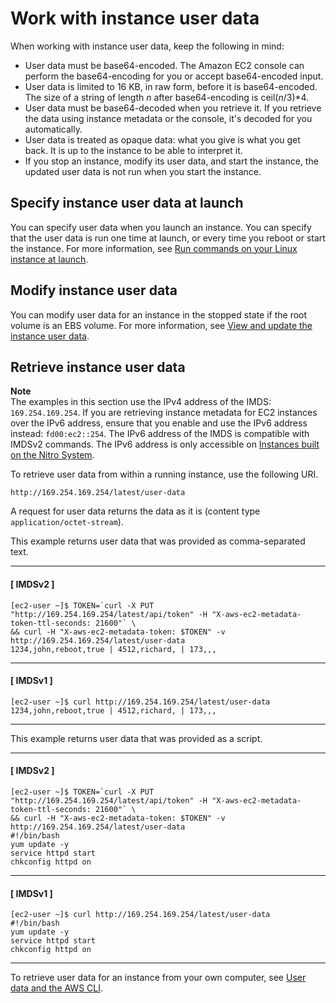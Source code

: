 # Work with instance user data<a name="instancedata-add-user-data"></a>

When working with instance user data, keep the following in mind:
+ User data must be base64\-encoded\. The Amazon EC2 console can perform the base64\-encoding for you or accept base64\-encoded input\.
+ User data is limited to 16 KB, in raw form, before it is base64\-encoded\. The size of a string of length *n* after base64\-encoding is ceil\(*n*/3\)\*4\.
+ User data must be base64\-decoded when you retrieve it\. If you retrieve the data using instance metadata or the console, it's decoded for you automatically\.
+ User data is treated as opaque data: what you give is what you get back\. It is up to the instance to be able to interpret it\.
+ If you stop an instance, modify its user data, and start the instance, the updated user data is not run when you start the instance\.

## Specify instance user data at launch<a name="specify-user-data-launch"></a>

You can specify user data when you launch an instance\. You can specify that the user data is run one time at launch, or every time you reboot or start the instance\. For more information, see [Run commands on your Linux instance at launch](user-data.md)\.

## Modify instance user data<a name="modify-user-data-run"></a>

You can modify user data for an instance in the stopped state if the root volume is an EBS volume\. For more information, see [View and update the instance user data](user-data.md#user-data-view-change)\.

## Retrieve instance user data<a name="instancedata-user-data-retrieval"></a>

**Note**  
The examples in this section use the IPv4 address of the IMDS: `169.254.169.254`\. If you are retrieving instance metadata for EC2 instances over the IPv6 address, ensure that you enable and use the IPv6 address instead: `fd00:ec2::254`\. The IPv6 address of the IMDS is compatible with IMDSv2 commands\. The IPv6 address is only accessible on [Instances built on the Nitro System](instance-types.md#ec2-nitro-instances)\.

To retrieve user data from within a running instance, use the following URI\.

```
http://169.254.169.254/latest/user-data
```

A request for user data returns the data as it is \(content type `application/octet-stream`\)\. 

This example returns user data that was provided as comma\-separated text\.

------
#### [ IMDSv2 ]

```
[ec2-user ~]$ TOKEN=`curl -X PUT "http://169.254.169.254/latest/api/token" -H "X-aws-ec2-metadata-token-ttl-seconds: 21600"` \
&& curl -H "X-aws-ec2-metadata-token: $TOKEN" -v http://169.254.169.254/latest/user-data
1234,john,reboot,true | 4512,richard, | 173,,,
```

------
#### [ IMDSv1 ]

```
[ec2-user ~]$ curl http://169.254.169.254/latest/user-data
1234,john,reboot,true | 4512,richard, | 173,,,
```

------

This example returns user data that was provided as a script\.

------
#### [ IMDSv2 ]

```
[ec2-user ~]$ TOKEN=`curl -X PUT "http://169.254.169.254/latest/api/token" -H "X-aws-ec2-metadata-token-ttl-seconds: 21600"` \
&& curl -H "X-aws-ec2-metadata-token: $TOKEN" -v http://169.254.169.254/latest/user-data
#!/bin/bash
yum update -y
service httpd start
chkconfig httpd on
```

------
#### [ IMDSv1 ]

```
[ec2-user ~]$ curl http://169.254.169.254/latest/user-data
#!/bin/bash
yum update -y
service httpd start
chkconfig httpd on
```

------

To retrieve user data for an instance from your own computer, see [User data and the AWS CLI](user-data.md#user-data-api-cli)\.